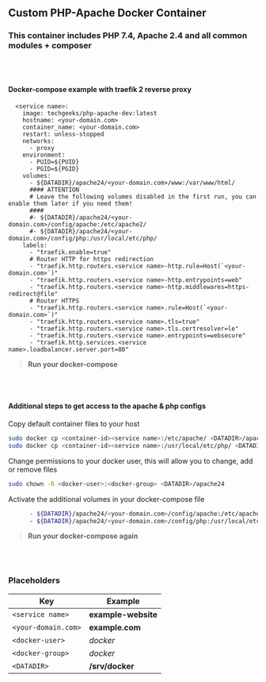 ## Custom PHP-Apache Docker Container
### This container includes PHP 7.4, Apache 2.4 and all common modules + composer

<br/><br/>
#### Docker-compose example with traefik 2 reverse proxy

```
  <service name>:
    image: techgeeks/php-apache-dev:latest
    hostname: <your-domain.com>
    container_name: <your-domain.com>
    restart: unless-stopped
    networks:
      - proxy
    environment:
      - PUID=${PUID}
      - PGID=${PGID}
    volumes:
      - ${DATADIR}/apache24/<your-domain.com>/www:/var/www/html/
      #### ATTENTION
      # Leave the following volumes disabled in the first run, you can enable them later if you need them!
      ####
      #- ${DATADIR}/apache24/<your-domain.com>/config/apache:/etc/apache2/
      #- ${DATADIR}/apache24/<your-domain.com>/config/php:/usr/local/etc/php/
    labels:
      - "traefik.enable=true"
      # Router HTTP for https redirection
      - "traefik.http.routers.<service name>-http.rule=Host(`<your-domain.com>`)"
      - "traefik.http.routers.<service name>-http.entrypoints=web"
      - "traefik.http.routers.<service name>-http.middlewares=https-redirect@file"
      # Router HTTPS
      - "traefik.http.routers.<service name>.rule=Host(`<your-domain.com>`)"
      - "traefik.http.routers.<service name>.tls=true"
      - "traefik.http.routers.<service name>.tls.certresolver=le"
      - "traefik.http.routers.<service name>.entrypoints=websecure"
      - "traefik.http.services.<service name>.loadbalancer.server.port=80"
```
> **Run your docker-compose**

<br/><br/>

#### Additional steps to get access to the apache & php configs

Copy default container files to your host
```bash
sudo docker cp <container-id><service name>:/etc/apache/ <DATADIR>/apache24/<your-domain.com>/config/
sudo docker cp <container-id><service name>:/usr/local/etc/php/ <DATADIR>/apache24/<your-domain.com>/config/
```

Change permissions to your docker user, this will allow you to change, add or remove files
```bash
sudo chown -R <docker-user>:<docker-group> <DATADIR>/apache24
```

Activate the additional volumes in your docker-compose file
```bash
      - ${DATADIR}/apache24/<your-domain.com>/config/apache:/etc/apache2/
      - ${DATADIR}/apache24/<your-domain.com>/config/php:/usr/local/etc/php/
```

> **Run your docker-compose again**

<br/><br/>

### Placeholders

Key | Example
--- | ---
`<service name>` | **example-website**
`<your-domain.com>` | **example.com**
`<docker-user>` | *docker*
`<docker-group>` | *docker*
`<DATADIR>` | **/srv/docker**

